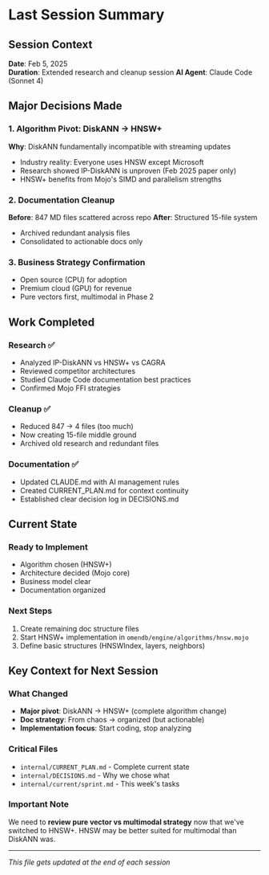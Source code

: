 # Last Session Summary

## Session Context
**Date**: Feb 5, 2025  
**Duration**: Extended research and cleanup session
**AI Agent**: Claude Code (Sonnet 4)

## Major Decisions Made

### 1. Algorithm Pivot: DiskANN → HNSW+
**Why**: DiskANN fundamentally incompatible with streaming updates
- Industry reality: Everyone uses HNSW except Microsoft
- Research showed IP-DiskANN is unproven (Feb 2025 paper only)
- HNSW+ benefits from Mojo's SIMD and parallelism strengths

### 2. Documentation Cleanup
**Before**: 847 MD files scattered across repo
**After**: Structured 15-file system
- Archived redundant analysis files
- Consolidated to actionable docs only

### 3. Business Strategy Confirmation
- Open source (CPU) for adoption
- Premium cloud (GPU) for revenue
- Pure vectors first, multimodal in Phase 2

## Work Completed

### Research ✅
- Analyzed IP-DiskANN vs HNSW+ vs CAGRA
- Reviewed competitor architectures 
- Studied Claude Code documentation best practices
- Confirmed Mojo FFI strategies

### Cleanup ✅
- Reduced 847 → 4 files (too much)
- Now creating 15-file middle ground
- Archived old research and redundant files

### Documentation ✅
- Updated CLAUDE.md with AI management rules
- Created CURRENT_PLAN.md for context continuity
- Established clear decision log in DECISIONS.md

## Current State

### Ready to Implement
- Algorithm chosen (HNSW+)
- Architecture decided (Mojo core)
- Business model clear
- Documentation organized

### Next Steps
1. Create remaining doc structure files
2. Start HNSW+ implementation in `omendb/engine/algorithms/hnsw.mojo`
3. Define basic structures (HNSWIndex, layers, neighbors)

## Key Context for Next Session

### What Changed
- **Major pivot**: DiskANN → HNSW+ (complete algorithm change)
- **Doc strategy**: From chaos → organized (but actionable)
- **Implementation focus**: Start coding, stop analyzing

### Critical Files
- `internal/CURRENT_PLAN.md` - Complete current state
- `internal/DECISIONS.md` - Why we chose what
- `internal/current/sprint.md` - This week's tasks

### Important Note
We need to **review pure vector vs multimodal strategy** now that we've switched to HNSW+. HNSW may be better suited for multimodal than DiskANN was.

---
*This file gets updated at the end of each session*